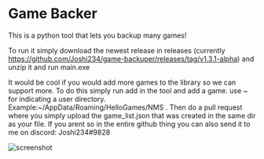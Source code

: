 # Game Backer
This is a python tool that lets you backup many games!

To run it simply download the newest release in releases (currently https://github.com/Joshi234/game-backuper/releases/tag/v1.3.1-alpha)
and unzip it and run main.exe

It would be cool if you would add more games to the library so we can support more. To do this simply run add in the tool and add a game. use ~ for indicating a user directory. Example:~/AppData/Roaming/HelloGames/NMS . Then do a pull request where you simply upload the game_list.json that was created in the same dir as your file. If you arent so in the entire github thing you can also send it to me on discord: Joshi234#9828

![screenshot](https://raw.githubusercontent.com/Joshi234/game-backuper/master/screenshots/Screenshot_1.png)
